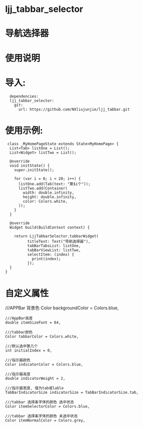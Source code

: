 

# ljj_tabbar_selector

# 导航选择器

# 使用说明

# 导入:
```
  dependencies:
  ljj_tabbar_selector:
    git:
      url: https://github.com/NXliujunjie/ljj_tabbar.git
```


# 使用示例:
```
 class _MyHomePageState extends State<MyHomePage> {
  List<Tab> listOne = List();
  List<Widget> listTwo = List();

  @override
  void initState() {
    super.initState();

    for (var i = 0; i < 20; i++) {
      listOne.add(Tab(text: "第$i个"));
      listTwo.add(Container(
        width: double.infinity,
        height: double.infinity,
        color: Colors.white,
      ));
    }
  }

  @override
  Widget build(BuildContext context) {
  
    return LjjTabbarSelector.tabbarWidget(
          titleText: Text("导航选择器"),
          tabBarTabsList: listOne,
          tabBarViewList: listTwo,
          selectItem: (index) {
            print(index);
          });
  }
}

```

# 自定义属性
///APPBar 背景色
    Color backgroundColor = Colors.blue,

    ///AppBar高度
    double itemSizeFont = 64,

    ///tabbar颜色
    Color tabbarColor = Colors.white,
 
    ///默认选中第几个
    int initialIndex = 0,

    ///指示器颜色
    Color indicatorColor = Colors.blue,

    ///指示器高度
    double indicatorWeight = 2,

    ///指示器宽度, 值为tab或lable
    TabBarIndicatorSize indicatorSize = TabBarIndicatorSize.tab,

    ///tabbar 选择条字体的颜色 选中状态
    Color itemSelectorColor = Colors.blue,

    ///tabbar 选择条字体的颜色 未选中状态
    Color itemNormalColor = Colors.grey,

